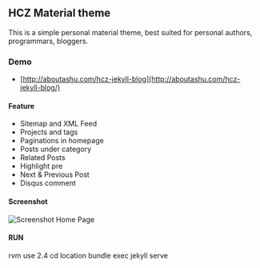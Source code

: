 ## HCZ Material theme

This is a simple personal material theme, best suited for personal authors, programmars, bloggers. 

### Demo
* [http://aboutashu.com/hcz-jekyll-blog](http://aboutashu.com/hcz-jekyll-blog/)

#### Feature

* Sitemap and XML Feed
* Projects and tags
* Paginations in homepage
* Posts under category
* Related Posts
* Highlight pre
* Next & Previous Post
* Disqus comment

#### Screenshot

![Screenshot Home Page](https://raw.githubusercontent.com/ashutosh2k12/jekyllthemes/master/thumbnails/hcz-material.png  "Screenshot Home Page")

#### RUN 

rvm use 2.4
cd location
bundle exec jekyll serve
